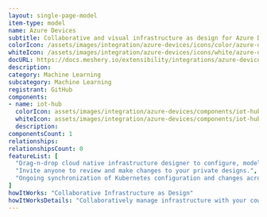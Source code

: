 ```yaml
---
layout: single-page-model
item-type: model
name: Azure Devices
subtitle: Collaborative and visual infrastructure as design for Azure Devices
colorIcon: /assets/images/integration/azure-devices/icons/color/azure-devices-color.svg
whiteIcon: /assets/images/integration/azure-devices/icons/white/azure-devices-white.svg
docURL: https://docs.meshery.io/extensibility/integrations/azure-devices
description: 
category: Machine Learning
subcategory: Machine Learning
registrant: GitHub
components: 
- name: iot-hub
  colorIcon: assets/images/integration/azure-devices/components/iot-hub/icons/color/iot-hub-color.svg
  whiteIcon: assets/images/integration/azure-devices/components/iot-hub/icons/white/iot-hub-white.svg
  description: 
componentsCount: 1
relationships: 
relationshipsCount: 0
featureList: [
  "Drag-n-drop cloud native infrastructure designer to configure, model, and deploy your workloads.",
  "Invite anyone to review and make changes to your private designs.",
  "Ongoing synchronization of Kubernetes configuration and changes across any number of clusters."
]
howItWorks: "Collaborative Infrastructure as Design"
howItWorksDetails: "Collaboratively manage infrastructure with your coworkers synchronously sharing the same designs."
---
```

